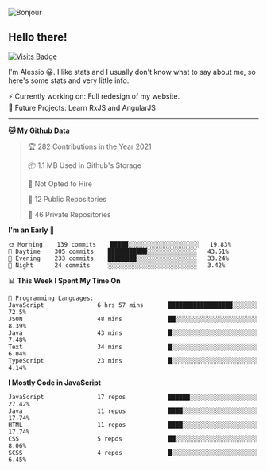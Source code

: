 ![Bonjour](https://i.redd.it/ayih4qogh2a51.png)

## Hello there!
[![Visits Badge](https://badges.pufler.dev/visits/PandaSekh/PandaSekh)](https://alessiofranceschi.me)

I'm Alessio 😀. I like stats and I usually don't know what to say about me, so here's some stats and very little info.

⚡ Currently working on: Full redesign of my website.  
🤔 Future Projects: Learn RxJS and AngularJS

---

<!--START_SECTION:waka-->
**🐱 My Github Data** 

> 🏆 282 Contributions in the Year 2021
 > 
> 📦 1.1 MB Used in Github's Storage 
 > 
> 🚫 Not Opted to Hire
 > 
> 📜 12 Public Repositories 
 > 
> 🔑 46 Private Repositories  
 > 
**I'm an Early 🐤** 

```text
🌞 Morning    139 commits    █████░░░░░░░░░░░░░░░░░░░░   19.83% 
🌆 Daytime    305 commits    ███████████░░░░░░░░░░░░░░   43.51% 
🌃 Evening    233 commits    ████████░░░░░░░░░░░░░░░░░   33.24% 
🌙 Night      24 commits     ░░░░░░░░░░░░░░░░░░░░░░░░░   3.42%

```


📊 **This Week I Spent My Time On** 

```text
💬 Programming Languages: 
JavaScript               6 hrs 57 mins       ██████████████████░░░░░░░   72.5% 
JSON                     48 mins             ██░░░░░░░░░░░░░░░░░░░░░░░   8.39% 
Java                     43 mins             █░░░░░░░░░░░░░░░░░░░░░░░░   7.48% 
Text                     34 mins             █░░░░░░░░░░░░░░░░░░░░░░░░   6.04% 
TypeScript               23 mins             █░░░░░░░░░░░░░░░░░░░░░░░░   4.14%

```

**I Mostly Code in JavaScript** 

```text
JavaScript               17 repos            ██████░░░░░░░░░░░░░░░░░░░   27.42% 
Java                     11 repos            ████░░░░░░░░░░░░░░░░░░░░░   17.74% 
HTML                     11 repos            ████░░░░░░░░░░░░░░░░░░░░░   17.74% 
CSS                      5 repos             ██░░░░░░░░░░░░░░░░░░░░░░░   8.06% 
SCSS                     4 repos             █░░░░░░░░░░░░░░░░░░░░░░░░   6.45%

```



<!--END_SECTION:waka-->
